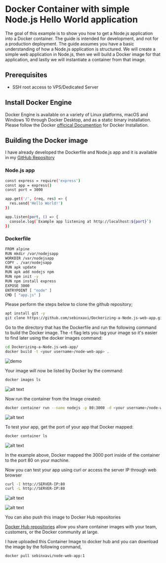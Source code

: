 # Docker Container with simple Node.js Hello World application 

The goal of this example is to show you how to get a Node.js application into a Docker container. The guide is intended for development, and not for a production deployment. The guide assumes you have a basic understanding of how a Node.js application is structured.
We will create a simple web application in Node.js, then we will build a Docker image for that application, and lastly we will instantiate a container from that image.

## Prerequisites
- SSH root access to VPS/Dedicated Server

## Install Docker Engine

Docker Engine is available on a variety of Linux platforms, macOS and Windows 10 through Docker Desktop, and as a static binary installation. Please follow the Docker [officical Documention](https://docs.docker.com/engine/install/) for Docker Installation.

## Building the Docker image

I have already developed the Dockerfile and Node.js app and it is available in my [GitHub Repository](https://github.com/sebinxavi/Dockerizing-a-Node.js-web-app/)

### Node.js app

~~~sh
const express = require('express')
const app = express()
const port = 3000

app.get('/', (req, res) => {
  res.send('Hello World!')
})

app.listen(port, () => {
  console.log(`Example app listening at http://localhost:${port}`)
})
~~~

### Dockerfile

~~~sh
FROM alpine
RUN mkdir /var/nodejsapp
WORKDIR /var/nodejsapp
COPY . /var/nodejsapp
RUN apk update
RUN apk add nodejs npm
RUN npm init -y
RUN npm install express
EXPOSE 3000
ENTRYPOINT [ "node" ]
CMD [ "app.js" ]
~~~

Please perform the steps below to clone the github repository;

~~~sh
apt install git -y
git clone https://github.com/sebinxavi/Dockerizing-a-Node.js-web-app.git
~~~ 

Go to the directory that has the Dockerfile and run the following command to build the Docker image. The -t flag lets you tag your image so it's easier to find later using the docker images command:
~~~sh
cd Dockerizing-a-Node.js-web-app/
docker build -t <your username>/node-web-app> . 
~~~

![demo](https://i.ibb.co/Fb4tCQP/1.png)


Your image will now be listed by Docker by the command:
~~~sh
docker images ls
~~~

![alt text](https://i.ibb.co/NxhZn42/2.png)

Now run the container from the Image created:
~~~sh
docker container run --name nodejs -p 80:3000 -d <your username>/node-web-app>
~~~

![alt text](https://i.ibb.co/vJBHZYk/3.png)

To test your app, get the port of your app that Docker mapped:
~~~sh
docker container ls
~~~

![alt text](https://i.ibb.co/LxvcJCw/4.png)

In the example above, Docker mapped the 3000 port inside of the container to the port 80 on your machine.

Now you can test your app using curl or access the server IP through web browser
~~~sh
curl -I http://SERVER-IP:80
curl -L http://SERVER-IP:80
~~~
![alt text](https://i.ibb.co/Z1TK8P3/5.png)

![alt text](https://i.ibb.co/P1wqtmh/6.png)

You can also push this image to Docker Hub repositories

[Docker Hub repositories](https://docs.docker.com/docker-hub/repos/) allow you share container images with your team, customers, or the Docker community at large.

I have uploaded this Container Image to docker hub and you can download the image by the following command,

~~~sh
docker pull sebinxavi/node-web-app:1
~~~
